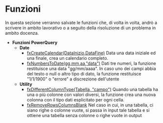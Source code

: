 # Funzioni
In questa sezione verranno salvate le funzioni che, di volta in volta, andrò a scrivere in ambito lavorativo o a seguito della risoluzione di un problema in ambito docenza.


- **Funzioni PowerQuery**
  - **Date**
    - [fxCreateCalendar(DataInizio,DataFine)](./PowerQuery/fxCreateCalendar.md) Data una data iniziale ed una finale, crea un calendario completo.
    - [fxNumbersToDate(gg,mm,aa,"data")](./PowerQuery/fxNumbersToDate.md) Dati tre numeri, la funzione restituisce una data "gg/mm/aaaa". In caso uno dei campi abbia del testo o null o altro tipo di dato, la funzione restituisce "1/1/1900" o "errore" a discrezione dell'utente
  - **Utility**
    - [fxDifferentColumnType(Tabella, "campo")](./PowerQuery/fxDifferentColumnTypes.md) Quando una tabella ha una o più colonne con valori diversi, la funzione crea una nuova colonna con il tipo dati esplicitato per ogni cella.
    - [fxRemoveRowsColumnsBlank](./PowerQuery/fxRemoveRowsColumnsBlank.md) Nel caso in cui, in una tabella, ci siano righe o colonne vuote, si passa in input tale tabella e si ottiene una tabella senza colonne o righe vuote in output